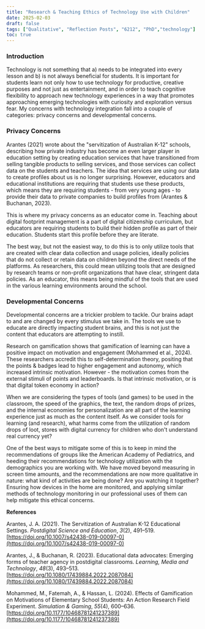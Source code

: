 ```yaml
---
title: "Research & Teaching Ethics of Technology Use with Children"
date: 2025-02-03
draft: false
tags: ["Qualitative", "Reflection Posts", "6212", "PhD","technology"]
toc: true
---
```


### Introduction 

Technology is not something that a) needs to be integrated into every lesson and b) is not always beneficial for students. It is important for students learn not only how to use technology for productive, creative purposes and not just as entertainment, and in order to teach cognitive flexibility to approach new technology experiences in a way that promotes approaching emerging technologies with curiosity and exploration versus fear. My concerns with technology integration fall into a couple of categories: privacy concerns and developmental concerns. 

### Privacy Concerns

Arantes (2021) wrote about the "servitization of Australian K-12" schools, describing how private industry has become an even larger player in education setting by creating education services that have transitioned from selling tangible products to selling services, and those services can collect data on the students and teachers. The idea that services are using our data to create profiles about us is no longer surprising. However, educators and educational institutions are requiring that students use these products, which means they are requiring students - from very young ages - to provide their data to private companies to build profiles from (Arantes & Buchanan, 2023). 

This is where my privacy concerns as an educator come in. Teaching about digital footprint management is a part of digital citizenship curriculum, but educators are requiring students to build their hidden profile as part of their education. Students start this profile before they are literate. 

The best way, but not the easiest way, to do this is to only utilize tools that are created with clear data collection and usage policies, ideally policies that do not collect or retain data on children beyond the direct needs of the platforms. As researchers, this could mean utilizing tools that are designed by research teams or non-profit organizations that have clear, stringent data policies. As an educator, this means being mindful of the tools that are used in the various learning environments around the school. 

### Developmental Concerns 

Developmental concerns are a trickier problem to tackle. Our brains adapt to and are changed by every stimulus we take in. The tools we use to educate are directly impacting student brains, and this is not just the content that educators are attempting to instill. 

Research on gamification shows that gamification of learning can have a positive impact on motivation and engagement (Mohammed et al., 2024). These researchers accredit this to self-determination theory, positing that the points & badges lead to higher engagement and autonomy, which increased intrinsic motivation. However - the motivation comes from the external stimuli of points and leaderboards. Is that intrinsic motivation, or is that digital token economy in action? 

When we are considering the types of tools (and games) to be used in the classroom, the speed of the graphics, the text, the random drops of prizes, and the internal economies for personalization are all part of the learning experience just as much as the content itself. As we consider tools for learning (and research), what harms come from the utilization of random drops of loot, stores with digital currency for children who don't understand real currency yet? 

One of the best ways to mitigate some of this is to keep in mind the recommendations of groups like the American Academy of Pediatrics, and heeding their recommendations for technology utilization with the demographics you are working with. We have moved beyond measuring in screen time amounts, and the recommendations are now more qualitative in nature: what kind of activities are being done? Are you watching it together? Ensuring how devices in the home are monitored, and applying similar methods of technology monitoring in our professional uses of them can help mitigate this ethical concerns. 


**References**

Arantes, J. A. (2021). The Servitization of Australian K-12 Educational Settings. _Postdigital Science and Education_, _3_(2), 491–519. [https://doi.org/10.1007/s42438-019-00097-0](https://doi.org/10.1007/s42438-019-00097-0)

Arantes, J., & Buchanan, R. (2023). Educational data advocates: Emerging forms of teacher agency in postdigital classrooms. _Learning, Media and Technology_, _48_(3), 493–513. [https://doi.org/10.1080/17439884.2022.2087084](https://doi.org/10.1080/17439884.2022.2087084)

Mohammed, M., Fatemah, A., & Hassan, L. (2024). Effects of Gamification on Motivations of Elementary School Students: An Action Research Field Experiment. _Simulation & Gaming_, _55_(4), 600–636. [https://doi.org/10.1177/10468781241237389](https://doi.org/10.1177/10468781241237389)